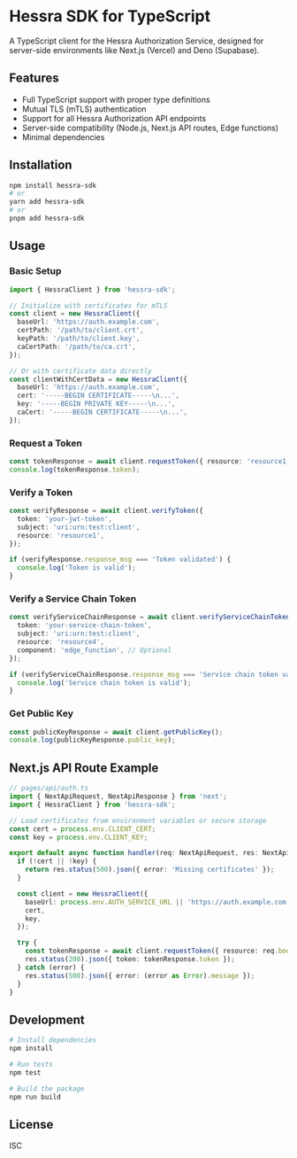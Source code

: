 # Hessra SDK for TypeScript

A TypeScript client for the Hessra Authorization Service, designed for server-side environments like Next.js (Vercel) and Deno (Supabase).

## Features

- Full TypeScript support with proper type definitions
- Mutual TLS (mTLS) authentication
- Support for all Hessra Authorization API endpoints
- Server-side compatibility (Node.js, Next.js API routes, Edge functions)
- Minimal dependencies

## Installation

```sh
npm install hessra-sdk
# or
yarn add hessra-sdk
# or
pnpm add hessra-sdk
```

## Usage

### Basic Setup

```typescript
import { HessraClient } from 'hessra-sdk';

// Initialize with certificates for mTLS
const client = new HessraClient({
  baseUrl: 'https://auth.example.com',
  certPath: '/path/to/client.crt',
  keyPath: '/path/to/client.key',
  caCertPath: '/path/to/ca.crt',
});

// Or with certificate data directly
const clientWithCertData = new HessraClient({
  baseUrl: 'https://auth.example.com',
  cert: '-----BEGIN CERTIFICATE-----\n...',
  key: '-----BEGIN PRIVATE KEY-----\n...',
  caCert: '-----BEGIN CERTIFICATE-----\n...',
});
```

### Request a Token

```typescript
const tokenResponse = await client.requestToken({ resource: 'resource1' });
console.log(tokenResponse.token);
```

### Verify a Token

```typescript
const verifyResponse = await client.verifyToken({
  token: 'your-jwt-token',
  subject: 'uri:urn:test:client',
  resource: 'resource1',
});

if (verifyResponse.response_msg === 'Token validated') {
  console.log('Token is valid');
}
```

### Verify a Service Chain Token

```typescript
const verifyServiceChainResponse = await client.verifyServiceChainToken({
  token: 'your-service-chain-token',
  subject: 'uri:urn:test:client',
  resource: 'resource4',
  component: 'edge_function', // Optional
});

if (verifyServiceChainResponse.response_msg === 'Service chain token validated') {
  console.log('Service chain token is valid');
}
```

### Get Public Key

```typescript
const publicKeyResponse = await client.getPublicKey();
console.log(publicKeyResponse.public_key);
```

## Next.js API Route Example

```typescript
// pages/api/auth.ts
import { NextApiRequest, NextApiResponse } from 'next';
import { HessraClient } from 'hessra-sdk';

// Load certificates from environment variables or secure storage
const cert = process.env.CLIENT_CERT;
const key = process.env.CLIENT_KEY;

export default async function handler(req: NextApiRequest, res: NextApiResponse) {
  if (!cert || !key) {
    return res.status(500).json({ error: 'Missing certificates' });
  }

  const client = new HessraClient({
    baseUrl: process.env.AUTH_SERVICE_URL || 'https://auth.example.com',
    cert,
    key,
  });

  try {
    const tokenResponse = await client.requestToken({ resource: req.body.resource });
    res.status(200).json({ token: tokenResponse.token });
  } catch (error) {
    res.status(500).json({ error: (error as Error).message });
  }
}
```

## Development

```sh
# Install dependencies
npm install

# Run tests
npm test

# Build the package
npm run build
```

## License

ISC
